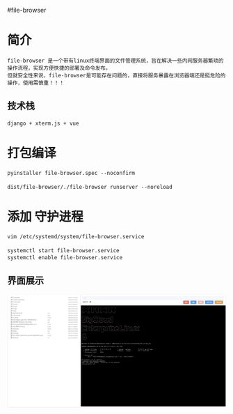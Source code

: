 #file-browser

# 简介
```text
file-browser 是一个带有linux终端界面的文件管理系统，旨在解决一些内网服务器繁琐的操作流程，实现方便快捷的部署及命令发布。
但就安全性来说，file-browser是可能存在问题的，直接将服务暴露在浏览器端还是挺危险的操作，使用需慎重！！！
```

## 技术栈
```text
django + xterm.js + vue
```

# 打包编译
```shell
pyinstaller file-browser.spec --noconfirm

dist/file-browser/./file-browser runserver --noreload
```


# 添加 守护进程
```shell
vim /etc/systemd/system/file-browser.service

systemctl start file-browser.service
systemctl enable file-browser.service
```

## 界面展示
![file-browser.png](file-browser.png)
